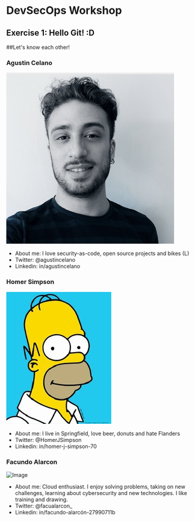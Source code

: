 # DevSecOps Workshop
## Exercise 1: Hello Git! :D

##Let's know each other!

### Agustin Celano
![Image](photos/ac.jpg)
* About me: I love security-as-code, open source projects and bikes (L)
* Twitter: @agustincelano
* Linkedin: in/agustincelano

### Homer Simpson
![Image](photos/homer-profile-ph.jpg)
* About me: I live in Springfield, love beer, donuts and hate Flanders
* Twitter: @HomerJSimpson
* Linkedin: in/homer-j-simpson-70

### Facundo Alarcon
![Image](photos/fa.jpg)
* About me: Cloud enthusiast. I enjoy solving problems, taking on new challenges, learning about cybersecurity and new technologies. I like training and drawing.
* Twitter: @facualarcon_
* Linkedin: in/facundo-alarcón-27990711b
